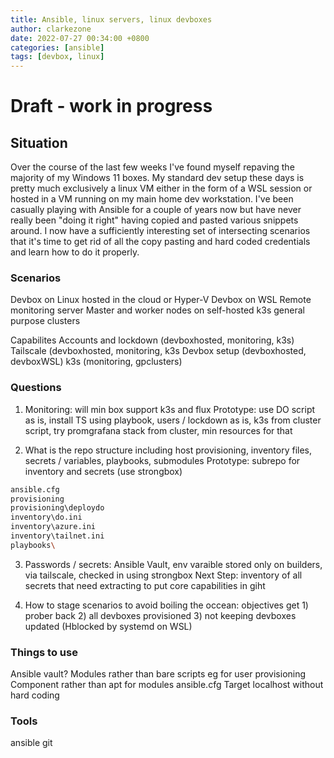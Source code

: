 ```yaml
---
title: Ansible, linux servers, linux devboxes
author: clarkezone
date: 2022-07-27 00:34:00 +0800
categories: [ansible]
tags: [devbox, linux]
---
```

# Draft - work in progress
## Situation
Over the course of the last few weeks I've found myself repaving the majority of my Windows 11 boxes.  My standard dev setup these days is pretty much exclusively a linux VM either in the form of a WSL session or hosted in a VM running on my main home dev workstation.  I've been casually playing with Ansible for a couple of years now but have never really been "doing it right" having copied and pasted various snippets around.  I now have a sufficiently interesting set of intersecting scenarios that it's time to get rid of all the copy pasting and hard coded credentials and learn how to do it properly.

### Scenarios
Devbox on Linux hosted in the cloud or Hyper-V
Devbox on WSL
Remote monitoring server
Master and worker nodes on self-hosted k3s general purpose clusters

Capabilites
Accounts and lockdown (devboxhosted, monitoring, k3s)
Tailscale (devboxhosted, monitoring, k3s
Devbox setup (devboxhosted, devboxWSL)
k3s (monitoring, gpclusters)

### Questions
1. Monitoring: will min box support k3s and flux
Prototype: use DO script as is, install TS using playbook, users / lockdown as is, k3s from cluster script, try promgrafana stack from cluster, min resources for that

2. What is the repo structure including host provisioning, inventory files, secrets / variables, playbooks, submodules
Prototype: subrepo for inventory and secrets (use strongbox)

```bash
ansible.cfg
provisioning
provisioning\deploydo
inventory\do.ini
inventory\azure.ini
inventory\tailnet.ini
playbooks\
```

3. Passwords / secrets: Ansible Vault, env varaible stored only on builders, via tailscale, checked in using strongbox
Next Step: inventory of all secrets that need extracting to put core capabilities in giht

4. How to stage scenarios to avoid boiling the occean: objectives get 1) prober back 2) all devboxes provisioned 3) not keeping devboxes updated (Hblocked by systemd on WSL)

### Things to use
Ansible vault?
Modules rather than bare scripts eg for user provisioning
Component rather than apt for modules
ansible.cfg
Target localhost without hard coding

### Tools
ansible
git